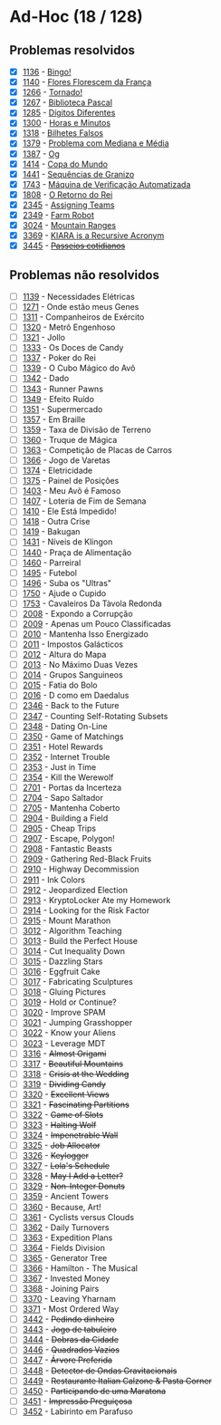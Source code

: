 # Ad-Hoc (18 / 128)



## Problemas resolvidos

- [x]  [1136](https://www.beecrowd.com.br/repository/UOJ_1136.html) - [Bingo!](https://github.com/potigol/beecrowd/blob/master/src/1100/1136.poti)
- [x]  [1140](https://www.beecrowd.com.br/repository/UOJ_1140.html) - [Flores Florescem da França](https://github.com/potigol/beecrowd/blob/master/src/1100/1140.poti)
- [x]  [1266](https://www.beecrowd.com.br/repository/UOJ_1266.html) - [Tornado!](https://github.com/potigol/beecrowd/blob/master/src/1200/1266.poti)
- [x]  [1267](https://www.beecrowd.com.br/repository/UOJ_1267.html) - [Biblioteca Pascal](https://github.com/potigol/beecrowd/blob/master/src/1200/1267.poti)
- [x]  [1285](https://www.beecrowd.com.br/repository/UOJ_1285.html) - [Dígitos Diferentes](https://github.com/potigol/beecrowd/blob/master/src/1200/1285.poti)
- [x]  [1300](https://www.beecrowd.com.br/repository/UOJ_1300.html) - [Horas e Minutos](https://github.com/potigol/beecrowd/blob/master/src/1300/1300.poti)
- [x]  [1318](https://www.beecrowd.com.br/repository/UOJ_1318.html) - [Bilhetes Falsos](https://github.com/potigol/beecrowd/blob/master/src/1300/1318.poti)
- [x]  [1379](https://www.beecrowd.com.br/repository/UOJ_1379.html) - [Problema com Mediana e Média](https://github.com/potigol/beecrowd/blob/master/src/1300/1379.poti)
- [x]  [1387](https://www.beecrowd.com.br/repository/UOJ_1387.html) - [Og](https://github.com/potigol/beecrowd/blob/master/src/1300/1387.poti)
- [x]  [1414](https://www.beecrowd.com.br/repository/UOJ_1414.html) - [Copa do Mundo](https://github.com/potigol/beecrowd/blob/master/src/1400/1414.poti)
- [x]  [1441](https://www.beecrowd.com.br/repository/UOJ_1441.html) - [Sequências de Granizo](https://github.com/potigol/beecrowd/blob/master/src/1400/1441.poti)
- [x]  [1743](https://www.beecrowd.com.br/repository/UOJ_1743.html) - [Máquina de Verificação Automatizada](https://github.com/potigol/beecrowd/blob/master/src/1700/1743.poti)
- [x]  [1808](https://www.beecrowd.com.br/repository/UOJ_1808.html) - [O Retorno do Rei](https://github.com/potigol/beecrowd/blob/master/src/1800/1808.poti)
- [x]  [2345](https://www.beecrowd.com.br/repository/UOJ_2345.html) - [Assigning Teams](https://github.com/potigol/beecrowd/blob/master/src/2300/2345.poti)
- [x]  [2349](https://www.beecrowd.com.br/repository/UOJ_2349.html) - [Farm Robot](https://github.com/potigol/beecrowd/blob/master/src/2300/2349.poti)
- [x]  [3024](https://www.beecrowd.com.br/repository/UOJ_3024.html) - [Mountain Ranges](https://github.com/potigol/beecrowd/blob/master/src/3000/3024.poti)
- [x]  [3369](https://www.beecrowd.com.br/repository/UOJ_3369.html) - [KIARA is a Recursive Acronym](https://github.com/potigol/beecrowd/blob/master/src/3300/3369.poti)
- [x]  [3445](https://www.beecrowd.com.br/repository/UOJ_3445.html) - [~~Passeios cotidianos~~](https://github.com/potigol/beecrowd/blob/master/src/3400/3445.poti)

## Problemas não resolvidos

- [ ]  [1139](https://www.beecrowd.com.br/repository/UOJ_1139.html) - Necessidades Elétricas
- [ ]  [1271](https://www.beecrowd.com.br/repository/UOJ_1271.html) - Onde estão meus Genes
- [ ]  [1311](https://www.beecrowd.com.br/repository/UOJ_1311.html) - Companheiros de Exército
- [ ]  [1320](https://www.beecrowd.com.br/repository/UOJ_1320.html) - Metrô Engenhoso
- [ ]  [1321](https://www.beecrowd.com.br/repository/UOJ_1321.html) - Jollo
- [ ]  [1333](https://www.beecrowd.com.br/repository/UOJ_1333.html) - Os Doces de Candy
- [ ]  [1337](https://www.beecrowd.com.br/repository/UOJ_1337.html) - Poker do Rei
- [ ]  [1339](https://www.beecrowd.com.br/repository/UOJ_1339.html) - O Cubo Mágico do Avô
- [ ]  [1342](https://www.beecrowd.com.br/repository/UOJ_1342.html) - Dado
- [ ]  [1343](https://www.beecrowd.com.br/repository/UOJ_1343.html) - Runner Pawns
- [ ]  [1349](https://www.beecrowd.com.br/repository/UOJ_1349.html) - Efeito Ruído
- [ ]  [1351](https://www.beecrowd.com.br/repository/UOJ_1351.html) - Supermercado
- [ ]  [1357](https://www.beecrowd.com.br/repository/UOJ_1357.html) - Em Braille
- [ ]  [1359](https://www.beecrowd.com.br/repository/UOJ_1359.html) - Taxa de Divisão de Terreno
- [ ]  [1360](https://www.beecrowd.com.br/repository/UOJ_1360.html) - Truque de Mágica
- [ ]  [1363](https://www.beecrowd.com.br/repository/UOJ_1363.html) - Competição de Placas de Carros
- [ ]  [1366](https://www.beecrowd.com.br/repository/UOJ_1366.html) - Jogo de Varetas
- [ ]  [1374](https://www.beecrowd.com.br/repository/UOJ_1374.html) - Eletricidade
- [ ]  [1375](https://www.beecrowd.com.br/repository/UOJ_1375.html) - Painel de Posições
- [ ]  [1403](https://www.beecrowd.com.br/repository/UOJ_1403.html) - Meu Avô é Famoso
- [ ]  [1407](https://www.beecrowd.com.br/repository/UOJ_1407.html) - Loteria de Fim de Semana
- [ ]  [1410](https://www.beecrowd.com.br/repository/UOJ_1410.html) - Ele Está Impedido!
- [ ]  [1418](https://www.beecrowd.com.br/repository/UOJ_1418.html) - Outra Crise
- [ ]  [1419](https://www.beecrowd.com.br/repository/UOJ_1419.html) - Bakugan
- [ ]  [1431](https://www.beecrowd.com.br/repository/UOJ_1431.html) - Níveis de Klingon
- [ ]  [1440](https://www.beecrowd.com.br/repository/UOJ_1440.html) - Praça de Alimentação
- [ ]  [1460](https://www.beecrowd.com.br/repository/UOJ_1460.html) - Parreiral
- [ ]  [1495](https://www.beecrowd.com.br/repository/UOJ_1495.html) - Futebol
- [ ]  [1496](https://www.beecrowd.com.br/repository/UOJ_1496.html) - Suba os &quot;Ultras&quot;
- [ ]  [1750](https://www.beecrowd.com.br/repository/UOJ_1750.html) - Ajude o Cupido
- [ ]  [1753](https://www.beecrowd.com.br/repository/UOJ_1753.html) - Cavaleiros Da Tàvola Redonda
- [ ]  [2008](https://www.beecrowd.com.br/repository/UOJ_2008.html) - Expondo a Corrupção
- [ ]  [2009](https://www.beecrowd.com.br/repository/UOJ_2009.html) - Apenas um Pouco Classificadas
- [ ]  [2010](https://www.beecrowd.com.br/repository/UOJ_2010.html) - Mantenha Isso Energizado
- [ ]  [2011](https://www.beecrowd.com.br/repository/UOJ_2011.html) - Impostos Galácticos
- [ ]  [2012](https://www.beecrowd.com.br/repository/UOJ_2012.html) - Altura do Mapa
- [ ]  [2013](https://www.beecrowd.com.br/repository/UOJ_2013.html) - No Máximo Duas Vezes
- [ ]  [2014](https://www.beecrowd.com.br/repository/UOJ_2014.html) - Grupos Sanguineos
- [ ]  [2015](https://www.beecrowd.com.br/repository/UOJ_2015.html) - Fatia do Bolo
- [ ]  [2016](https://www.beecrowd.com.br/repository/UOJ_2016.html) - D como em Daedalus
- [ ]  [2346](https://www.beecrowd.com.br/repository/UOJ_2346.html) - Back to the Future
- [ ]  [2347](https://www.beecrowd.com.br/repository/UOJ_2347.html) - Counting Self-Rotating Subsets
- [ ]  [2348](https://www.beecrowd.com.br/repository/UOJ_2348.html) - Dating On-Line
- [ ]  [2350](https://www.beecrowd.com.br/repository/UOJ_2350.html) - Game of Matchings
- [ ]  [2351](https://www.beecrowd.com.br/repository/UOJ_2351.html) - Hotel Rewards
- [ ]  [2352](https://www.beecrowd.com.br/repository/UOJ_2352.html) - Internet Trouble
- [ ]  [2353](https://www.beecrowd.com.br/repository/UOJ_2353.html) - Just in Time
- [ ]  [2354](https://www.beecrowd.com.br/repository/UOJ_2354.html) - Kill the Werewolf
- [ ]  [2701](https://www.beecrowd.com.br/repository/UOJ_2701.html) - Portas da Incerteza
- [ ]  [2704](https://www.beecrowd.com.br/repository/UOJ_2704.html) - Sapo Saltador
- [ ]  [2705](https://www.beecrowd.com.br/repository/UOJ_2705.html) - Mantenha Coberto
- [ ]  [2904](https://www.beecrowd.com.br/repository/UOJ_2904.html) - Building a Field
- [ ]  [2905](https://www.beecrowd.com.br/repository/UOJ_2905.html) - Cheap Trips
- [ ]  [2907](https://www.beecrowd.com.br/repository/UOJ_2907.html) - Escape, Polygon!
- [ ]  [2908](https://www.beecrowd.com.br/repository/UOJ_2908.html) - Fantastic Beasts
- [ ]  [2909](https://www.beecrowd.com.br/repository/UOJ_2909.html) - Gathering Red-Black Fruits
- [ ]  [2910](https://www.beecrowd.com.br/repository/UOJ_2910.html) - Highway Decommission
- [ ]  [2911](https://www.beecrowd.com.br/repository/UOJ_2911.html) - Ink Colors
- [ ]  [2912](https://www.beecrowd.com.br/repository/UOJ_2912.html) - Jeopardized Election
- [ ]  [2913](https://www.beecrowd.com.br/repository/UOJ_2913.html) - KryptoLocker Ate my Homework
- [ ]  [2914](https://www.beecrowd.com.br/repository/UOJ_2914.html) - Looking for the Risk Factor
- [ ]  [2915](https://www.beecrowd.com.br/repository/UOJ_2915.html) - Mount Marathon
- [ ]  [3012](https://www.beecrowd.com.br/repository/UOJ_3012.html) - Algorithm Teaching
- [ ]  [3013](https://www.beecrowd.com.br/repository/UOJ_3013.html) - Build the Perfect House
- [ ]  [3014](https://www.beecrowd.com.br/repository/UOJ_3014.html) - Cut Inequality Down
- [ ]  [3015](https://www.beecrowd.com.br/repository/UOJ_3015.html) - Dazzling Stars
- [ ]  [3016](https://www.beecrowd.com.br/repository/UOJ_3016.html) - Eggfruit Cake
- [ ]  [3017](https://www.beecrowd.com.br/repository/UOJ_3017.html) - Fabricating Sculptures
- [ ]  [3018](https://www.beecrowd.com.br/repository/UOJ_3018.html) - Gluing Pictures
- [ ]  [3019](https://www.beecrowd.com.br/repository/UOJ_3019.html) - Hold or Continue?
- [ ]  [3020](https://www.beecrowd.com.br/repository/UOJ_3020.html) - Improve SPAM
- [ ]  [3021](https://www.beecrowd.com.br/repository/UOJ_3021.html) - Jumping Grasshopper
- [ ]  [3022](https://www.beecrowd.com.br/repository/UOJ_3022.html) - Know your Aliens
- [ ]  [3023](https://www.beecrowd.com.br/repository/UOJ_3023.html) - Leverage MDT
- [ ]  [3316](https://www.beecrowd.com.br/repository/UOJ_3316.html) - ~~Almost Origami~~
- [ ]  [3317](https://www.beecrowd.com.br/repository/UOJ_3317.html) - ~~Beautiful Mountains~~
- [ ]  [3318](https://www.beecrowd.com.br/repository/UOJ_3318.html) - ~~Crisis at the Wedding~~
- [ ]  [3319](https://www.beecrowd.com.br/repository/UOJ_3319.html) - ~~Dividing Candy~~
- [ ]  [3320](https://www.beecrowd.com.br/repository/UOJ_3320.html) - ~~Excellent Views~~
- [ ]  [3321](https://www.beecrowd.com.br/repository/UOJ_3321.html) - ~~Fascinating Partitions~~
- [ ]  [3322](https://www.beecrowd.com.br/repository/UOJ_3322.html) - ~~Game of Slots~~
- [ ]  [3323](https://www.beecrowd.com.br/repository/UOJ_3323.html) - ~~Halting Wolf~~
- [ ]  [3324](https://www.beecrowd.com.br/repository/UOJ_3324.html) - ~~Impenetrable Wall~~
- [ ]  [3325](https://www.beecrowd.com.br/repository/UOJ_3325.html) - ~~Job Allocator~~
- [ ]  [3326](https://www.beecrowd.com.br/repository/UOJ_3326.html) - ~~Keylogger~~
- [ ]  [3327](https://www.beecrowd.com.br/repository/UOJ_3327.html) - ~~Lola's Schedule~~
- [ ]  [3328](https://www.beecrowd.com.br/repository/UOJ_3328.html) - ~~May I Add a Letter?~~
- [ ]  [3329](https://www.beecrowd.com.br/repository/UOJ_3329.html) - ~~Non-Integer Donuts~~
- [ ]  [3359](https://www.beecrowd.com.br/repository/UOJ_3359.html) - Ancient Towers
- [ ]  [3360](https://www.beecrowd.com.br/repository/UOJ_3360.html) - Because, Art!
- [ ]  [3361](https://www.beecrowd.com.br/repository/UOJ_3361.html) - Cyclists versus Clouds
- [ ]  [3362](https://www.beecrowd.com.br/repository/UOJ_3362.html) - Daily Turnovers
- [ ]  [3363](https://www.beecrowd.com.br/repository/UOJ_3363.html) - Expedition Plans
- [ ]  [3364](https://www.beecrowd.com.br/repository/UOJ_3364.html) - Fields Division
- [ ]  [3365](https://www.beecrowd.com.br/repository/UOJ_3365.html) - Generator Tree
- [ ]  [3366](https://www.beecrowd.com.br/repository/UOJ_3366.html) - Hamilton - The Musical
- [ ]  [3367](https://www.beecrowd.com.br/repository/UOJ_3367.html) - Invested Money
- [ ]  [3368](https://www.beecrowd.com.br/repository/UOJ_3368.html) - Joining Pairs
- [ ]  [3370](https://www.beecrowd.com.br/repository/UOJ_3370.html) - Leaving Yharnam
- [ ]  [3371](https://www.beecrowd.com.br/repository/UOJ_3371.html) - Most Ordered Way
- [ ]  [3442](https://www.beecrowd.com.br/repository/UOJ_3442.html) - ~~Pedindo dinheiro~~
- [ ]  [3443](https://www.beecrowd.com.br/repository/UOJ_3443.html) - ~~Jogo de tabuleiro~~
- [ ]  [3444](https://www.beecrowd.com.br/repository/UOJ_3444.html) - ~~Dobras da Cidade~~
- [ ]  [3446](https://www.beecrowd.com.br/repository/UOJ_3446.html) - ~~Quadrados Vazios~~
- [ ]  [3447](https://www.beecrowd.com.br/repository/UOJ_3447.html) - ~~Árvore Preferida~~
- [ ]  [3448](https://www.beecrowd.com.br/repository/UOJ_3448.html) - ~~Detector de Ondas Gravitacionais~~
- [ ]  [3449](https://www.beecrowd.com.br/repository/UOJ_3449.html) - ~~Restaurante Italian Calzone & Pasta Corner~~
- [ ]  [3450](https://www.beecrowd.com.br/repository/UOJ_3450.html) - ~~Participando de uma Maratona~~
- [ ]  [3451](https://www.beecrowd.com.br/repository/UOJ_3451.html) - ~~Impressão Preguiçosa~~
- [ ]  [3452](https://www.beecrowd.com.br/repository/UOJ_3452.html) - Labirinto em Parafuso